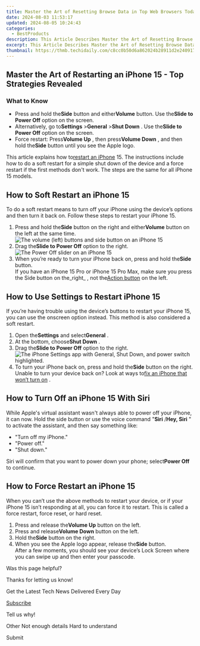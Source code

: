```yaml
---
title: Master the Art of Resetting Browse Data in Top Web Browsers Today!
date: 2024-08-03 11:53:17
updated: 2024-08-05 10:24:43
categories:
  - BestProducts
description: This Article Describes Master the Art of Resetting Browse Data in Top Web Browsers Today!
excerpt: This Article Describes Master the Art of Resetting Browse Data in Top Web Browsers Today!
thumbnail: https://thmb.techidaily.com/c8cc0b50d6a862024b28911d2e2409173d05c3a9fcb60009ede2fce73e839885.jpg
---
```


## Master the Art of Restarting an iPhone 15 - Top Strategies Revealed
### What to Know

* Press and hold the**Side** button and either**Volume** button. Use the**Slide to Power Off** option on the screen.
* Alternatively, go to**Settings** \>**General** \>**Shut Down** . Use the**Slide to Power Off** option on the screen.
* Force restart: Press**Volume Up** , then press**Volume Down** , and then hold the**Side** button until you see the Apple logo.

 This article explains how to[restart an iPhone](https://www.lifewire.com/how-to-restart-iphone-2000288) 15\. The instructions include how to do a soft restart for a simple shut down of the device and a force restart if the first methods don't work. The steps are the same for all iPhone 15 models.

## How to Soft Restart an iPhone 15

 To do a soft restart means to turn off your iPhone using the device’s options and then turn it back on. Follow these steps to restart your iPhone 15.

1. Press and hold the**Side** button on the right and either**Volume** button on the left at the same time.  
![The volume (left) buttons and side button on an iPhone 15](https://www.lifewire.com/thmb/TmHUOU_P6SpM3wMTkgaBlQ6knbg=/1500x0/filters:no_upscale():max_bytes(150000):strip_icc():format(webp)/Side-and-Volume-buttons-on-iPhone-15-Pro-ce7f29a6f4bb4cf3bb66ea8b0b928ba3.jpg)
2. Drag the**Slide to Power Off** option to the right.  
![The Power Off slider on an iPhone 15](https://www.lifewire.com/thmb/_gkqlHLFwAAe43qTejESczVRQeE=/1500x0/filters:no_upscale():max_bytes(150000):strip_icc():format(webp)/iPhone15-Power-Off-Slider-8662940-84a3f064e5dc4278b8c8abb4a8bcbf56-a833a36d8094471694b628adb004cc60.jpg)
3. When you’re ready to turn your iPhone back on, press and hold the**Side** button.  
 If you have an iPhone 15 Pro or iPhone 15 Pro Max, make sure you press the Side button on the_right_ , not the[Action button](https://www.lifewire.com/use-action-button-on-iphone-15-pro-7972021) on the left.

## How to Use Settings to Restart iPhone 15

 If you’re having trouble using the device’s buttons to restart your iPhone 15, you can use the onscreen option instead. This method is also considered a soft restart.

1. Open the**Settings** and select**General** .
2. At the bottom, choose**Shut Down** .
3. Drag the**Slide to Power Off** option to the right.  
![The iPhone Settings app with General, Shut Down, and power switch highlighted.](https://www.lifewire.com/thmb/qkqSasRdubWydWHUBG5CkQeJstI=/1500x0/filters:no_upscale():max_bytes(150000):strip_icc():format(webp)/Turn-Of-iPhone-15-Pro-in-Settings-6be83e8413504c42b9bc2f146153f7da.jpg)
4. To turn your iPhone back on, press and hold the**Side** button on the right.  
 Unable to turn your device back on? Look at ways to[fix an iPhone that won’t turn on](https://www.lifewire.com/what-to-do-when-your-iphone-wont-turn-on-2000281) .

## How to Turn Off an iPhone 15 With Siri

 While Apple's virtual assistant wasn't always able to power off your iPhone, it can now. Hold the side button or use the voice command "**Siri** /**Hey, Siri** " to activate the assistant, and then say something like:

* "Turn off my iPhone."
* "Power off."
* "Shut down."

 Siri will confirm that you want to power down your phone; select**Power Off** to continue.

## How to Force Restart an iPhone 15

 When you can’t use the above methods to restart your device, or if your iPhone 15 isn’t responding at all, you can force it to restart. This is called a force restart, force reset, or hard reset.

1. Press and release the**Volume Up** button on the left.
2. Press and release**Volume Down** button on the left.
3. Hold the**Side** button on the right.
4. When you see the Apple logo appear, release the**Side** button.  
 After a few moments, you should see your device’s Lock Screen where you can swipe up and then enter your passcode.

Was this page helpful?

Thanks for letting us know!

 Get the Latest Tech News Delivered Every Day

[Subscribe](https://www.lifewire.com/#)

Tell us why!

 Other  Not enough details  Hard to understand

 Submit

<ins class="adsbygoogle"
     style="display:block"
     data-ad-format="autorelaxed"
     data-ad-client="ca-pub-7571918770474297"
     data-ad-slot="1223367746"></ins>



<ins class="adsbygoogle"
     style="display:block"
     data-ad-client="ca-pub-7571918770474297"
     data-ad-slot="8358498916"
     data-ad-format="auto"
     data-full-width-responsive="true"></ins>

